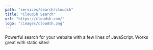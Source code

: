 ```yaml
---
path: "services/search/cloudsh"
title: "CloudSh Search"
url: "https://cloudsh.com/"
logo: "/images/cloudsh.png"
---
```


Powerful search for your website with a few lines of JavaScript. Works great with static sites!
